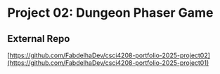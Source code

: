 ﻿# Project 02: Dungeon Phaser Game

## External Repo
[https://github.com/FabdelhaDev/csci4208-portfolio-2025-project02](https://github.com/FabdelhaDev/csci4208-portfolio-2025-project01)


